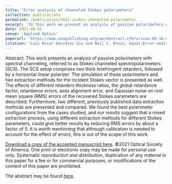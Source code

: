 ```yaml
---
title: "Error analysis of channeled Stokes polarimeters"
collection: publications
permalink: /publication/2021-stokes-channeled-polarimeter
excerpt: 'In this work we present an analysis of passive polarimeters with spectral channeling, referred to as Stokes channeled spectropolarimeters (SCS) based on two birefringent retarders. The effects of different retarders thickness ratios, the global retardance factor, retardance errors, axes alignment error, and Gaussian noise on root mean square (RMS) errors of the recovered Stokes parameters are described.'
date: 2021-06-01
venue: 'Applied Optics'
paperurl: 'https://www.osapublishing.org/ao/abstract.cfm?uri=ao-60-16-4511'
citation: 'Luis Oscar González-Siu and Neil C. Bruce, &quot;Error analysis of channeled Stokes polarimeters,&quot; <i>Appl. Opt.</i> 60, 4511-4518 (2021)'
---
```


Abstract: This work presents an analysis of passive polarimeters with spectral channeling, referred to as Stokes channeled spectropolarimeters (SCS). The SCS setup comprises two thick birefringent retarders, followed by a horizontal linear polarizer. The simulation of these polarimeters and two extraction methods for the incident Stokes vector is presented as well. The effects of different retarders thickness ratios, the global retardance factor, retardance errors, axes alignment error, and Gaussian noise on root mean square (RMS) errors of the recovered Stokes parameters are described. Furthermore, two different, previously published data extraction methods are presented and compared. We found the best polarimeter configurations from the cases studied, and our results suggest that a mixed extraction process, using different extraction methods for different Stokes parameters, could give better results by reducing RMS errors by about a factor of 5. It is worth mentioning that although calibration is needed to account for the effect of errors, this is out of the scope of this work.

[Download a copy of the accepted manuscript here](https://oscarglzsiu.github.io/files/AM-ao-60-16-4511.pdf). ©2021 Optical Society of America. One print or electronic copy may be made for personal use only. Systematic reproduction and distribution, duplication of any material in this paper for a fee or for commercial purposes, or modifications of the content of this paper are prohibited.

The abstract may be found [here](https://www.osapublishing.org/ao/abstract.cfm?uri=ao-60-16-4511).


